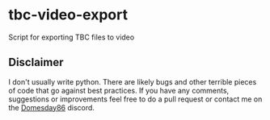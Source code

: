 # tbc-video-export
Script for exporting TBC files to video

## Disclaimer
I don't usually write python. There are likely bugs and other terrible pieces of code that go against best practices.
If you have any comments, suggestions or improvements feel free to do a pull request or contact me on the [Domesday86](https://discord.gg/pVVrrxd) discord.
